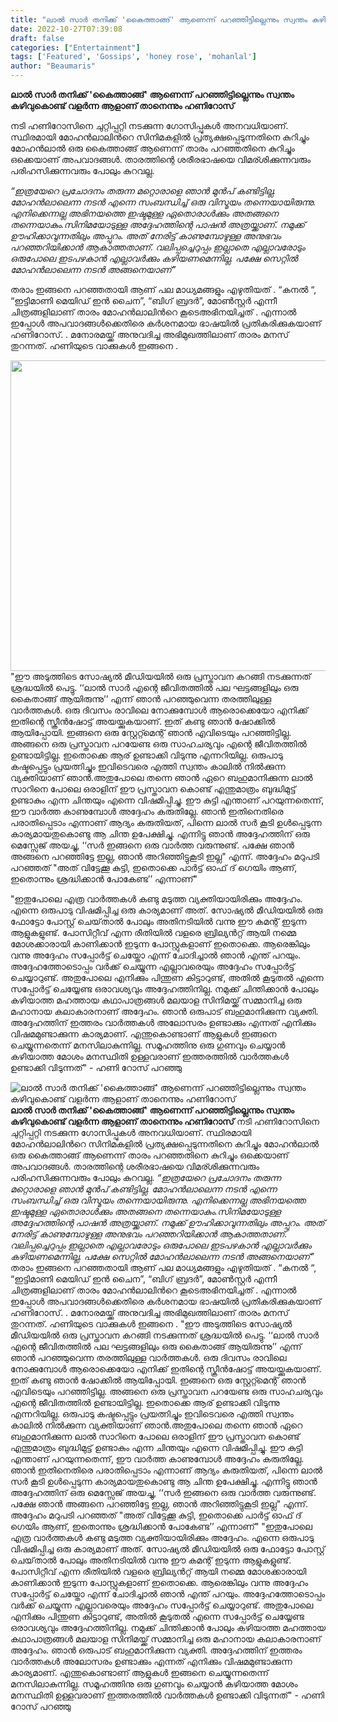 ```yaml
---
title: "ലാൽ സാർ തനിക്ക് 'കൈത്താങ്ങ്' ആണെന്ന് പറഞ്ഞിട്ടില്ലെന്നും സ്വന്തം കഴിവുകൊണ്ട് വളർന്ന ആളാണ് താനെന്നും ഹണിറോസ്"
date: 2022-10-27T07:39:08
draft: false
categories: ["Entertainment"]
tags: ['Featured', 'Gossips', 'honey rose', 'mohanlal']
author: "Beaumaris"
---
```


<strong>ലാൽ സാർ തനിക്ക് 'കൈത്താങ്ങ്' ആണെന്ന് പറഞ്ഞിട്ടില്ലെന്നും സ്വന്തം കഴിവുകൊണ്ട് വളർന്ന ആളാണ് താനെന്നും ഹണിറോസ്</strong>

നടി ഹണിറോസിനെ ചുറ്റിപ്പറ്റി നടക്കുന്ന ഗോസിപ്പുകൾ അനവധിയാണ്. സ്ഥിരമായി മോഹൻലാലിൻറെ സിനിമകളിൽ പ്രത്യക്ഷപ്പെടുന്നതിനെ കുറിച്ചും മോഹൻലാൽ ഒരു കൈത്താങ്ങ് ആണെന്ന് താരം പറഞ്ഞതിനെ കുറിച്ചും ഒക്കെയാണ് അപവാദങ്ങൾ. താരത്തിന്റെ ശരീരഭാഷയെ വിമര്ശിക്കുന്നവരും പരിഹസിക്കുന്നവരും പോലും കുറവല്ല.

<em>“ഇത്രയേറെ പ്രചോദനം തരുന്ന മറ്റൊരാളെ ഞാൻ മുൻപ് കണ്ടിട്ടില്ല. മോഹൻലാലെന്ന നടൻ എന്നെ സംബന്ധിച്ച് ഒരു വിസ്മയം തന്നെയായിരുന്നു. എനിക്കെന്നല്ല അഭിനയത്തെ ഇഷ്ടമുള്ള ഏതൊരാൾക്കും അതങ്ങനെ തന്നെയാകും.സിനിമയോടുള്ള അദ്ദേഹത്തിന്റെ പാഷൻ അത്രയ്ക്കാണ്. നമുക്ക് ഊഹിക്കാവുന്നതിലും അപ്പുറം. അത് നേരിട്ട് കാണുമ്പോഴുള്ള അനുഭവം പറഞ്ഞറിയിക്കാൻ ആകാത്തതാണ്. വലിപ്പച്ചെറുപ്പം ഇല്ലാതെ എല്ലാവരോടും ഒരുപോലെ ഇടപഴകാൻ എല്ലാവർക്കും കഴിയണമെന്നില്ല. പക്ഷേ സെറ്റിൽ മോഹൻലാലെന്ന നടൻ അങ്ങനെയാണ്”</em>

തരാം ഇങ്ങനെ പറഞ്ഞതായി ആണ് പല മാധ്യമങ്ങളും എഴുതിയത് . “കനൽ “, “ഇട്ടിമാണി മെയിഡ് ഇൻ ചൈന”, “ബിഗ് ബ്രദർ”, മോൺസ്റ്റർ എന്നീ ചിത്രങ്ങളിലാണ് താരം മോഹൻലാലിൻറെ കൂടെഅഭിനയിച്ചത് . എന്നാൽ ഇപ്പോൾ അപവാദങ്ങൾക്കെതിരെ കർശനമായ ഭാഷയിൽ പ്രതികരിക്കുകയാണ് ഹണിറോസ്. . മനോരമയ്ക്ക് അനുവദിച്ച അഭിമുഖത്തിലാണ് താരം മനസ് തുറന്നത്. ഹണിയുടെ വാക്കുകൾ ഇങ്ങനെ .

<img class="wp-image-356379 aligncenter" src="https://cdn.boolokam.com/articles/2022/10/ffwfgg-1.jpg" alt="" width="1053" height="497" />"ഈ അടുത്തിടെ സോഷ്യൽ മീഡിയയിൽ ഒരു പ്രസ്താവന കറങ്ങി നടക്കുന്നത് ശ്രദ്ധയിൽ പെട്ടു. ‘‘ലാൽ സാർ എന്റെ ജീവിതത്തിൽ പല ഘട്ടങ്ങളിലും ഒരു കൈതാങ്ങ് ആയിരുന്നു’’ എന്ന് ഞാൻ പറഞ്ഞുവെന്ന തരത്തിലുള്ള വാർത്തകൾ. ഒരു ദിവസം രാവിലെ നോക്കുമ്പോൾ ആരൊക്കെയോ എനിക്ക് ഇതിന്റെ സ്ക്രീൻഷോട്ട് അയയ്ക്കുകയാണ്. ഇത് കണ്ടു ഞാൻ ഷോക്കിൽ ആയിപ്പോയി. ഇങ്ങനെ ഒരു സ്റ്റേറ്റ്മെന്റ് ഞാൻ എവിടെയും പറഞ്ഞിട്ടില്ല. അങ്ങനെ ഒരു പ്രസ്താവന പറയേണ്ട ഒരു സാഹചര്യവും എന്റെ ജീവിതത്തിൽ ഉണ്ടായിട്ടില്ല. ‌ഇതൊക്കെ ആര് ഉണ്ടാക്കി വിടുന്നു എന്നറിയില്ല. ഒരുപാടു കഷ്ടപ്പെട്ടും പ്രയത്നിച്ചും ഇവിടെവരെ എത്തി സ്വന്തം കാലിൽ നിൽക്കുന്ന വ്യക്തിയാണ് ഞാൻ.അതുപോലെ തന്നെ ഞാൻ ഏറെ ബഹുമാനിക്കുന്ന ലാൽ സാറിനെ പോലെ ഒരാളിന് ഈ പ്രസ്താവന കൊണ്ട് എന്തുമാത്രം ബുദ്ധിമുട്ട് ഉണ്ടാകും എന്ന ചിന്തയും എന്നെ വിഷമിപ്പിച്ചു. ഈ കുട്ടി എന്താണ് പറയുന്നതെന്ന്, ഈ വാർത്ത കാണുമ്പോൾ അദ്ദേഹം കരുതില്ലേ. ഞാൻ ഇതിനെതിരെ പരാതിപ്പെടാം എന്നാണ് ആദ്യം കരുതിയത്, പിന്നെ ലാൽ സർ കൂടി ഉൾപ്പെടുന്ന കാര്യമായതുകൊണ്ടു ആ ചിന്ത ഉപേക്ഷിച്ചു. എന്നിട്ടു ഞാൻ അദ്ദേഹത്തിന് ഒരു മെസ്സേജ് അയച്ചു, ‘‘സർ ഇങ്ങനെ ഒരു വാർത്ത വരുന്നുണ്ട്. പക്ഷേ ഞാൻ അങ്ങനെ പറഞ്ഞിട്ടേ ഇല്ല, ഞാൻ അറിഞ്ഞിട്ടുകൂടി ഇല്ല" എന്ന്. അദ്ദേഹം മറുപടി പറഞ്ഞത് "അത് വിട്ടേക്കൂ കുട്ടി, ഇതൊക്കെ പാർട്ട് ഓഫ് ദ് ഗെയിം ആണ്, ഇതൊന്നും ശ്രദ്ധിക്കാൻ പോകേണ്ട’’ എന്നാണ്"

"ഇതുപോലെ എത്ര വാർത്തകൾ കണ്ടു മടുത്ത വ്യക്തിയായിരിക്കും അദ്ദേഹം. എന്നെ ഒരുപാടു വിഷമിപ്പിച്ച ഒരു കാര്യമാണ് അത്. സോഷ്യൽ മീഡിയയിൽ ഒരു ഫോട്ടോ പോസ്റ്റ് ചെയ്‌താൽ പോലും അതിനടിയിൽ വന്നു ഈ കമന്റ് ഇടുന്ന ആളുകളുണ്ട്. പോസിറ്റീവ് എന്ന രീതിയിൽ വളരെ ബ്രില്യൻറ്റ് ആയി നമ്മെ മോശക്കാരായി കാണിക്കാൻ ഇടുന്ന പോസ്റ്റുകളാണ് ഇതൊക്കെ. ആരെങ്കിലും വന്നു അദ്ദേഹം സപ്പോർട്ട് ചെയ്തോ എന്ന് ചോദിച്ചാൽ ഞാൻ എന്ത് പറയും. അദ്ദേഹത്തോടൊപ്പം വർക്ക് ചെയ്യുന്ന എല്ലാവരെയും അദ്ദേഹം സപ്പോർട്ട് ചെയ്യാറുണ്ട്. അതുപോലെ എനിക്കും പിന്തുണ കിട്ടാറുണ്ട്, അതിൽ കൂടുതൽ എന്നെ സപ്പോർട്ട് ചെയ്യേണ്ട ഒരാവശ്യവും അദ്ദേഹത്തിനില്ല. നമുക്ക് ചിന്തിക്കാൻ പോലും കഴിയാത്ത മഹത്തായ കഥാപാത്രങ്ങൾ മലയാള സിനിമയ്ക്ക് സമ്മാനിച്ച ഒരു മഹാനായ കലാകാരനാണ് അദ്ദേഹം. ഞാൻ ഒരുപാട് ബഹുമാനിക്കുന്ന വ്യക്തി. അദ്ദേഹത്തിന് ഇത്തരം വാർത്തകൾ അലോസരം ഉണ്ടാക്കും എന്നത് എനിക്കും വിഷമമുണ്ടാക്കുന്ന കാര്യമാണ്. എന്തുകൊണ്ടാണ് ആളുകൾ ഇങ്ങനെ ചെയ്യുന്നതെന്ന് മനസിലാകുന്നില്ല. സമൂഹത്തിനു ഒരു ഗുണവും ചെയ്യാൻ കഴിയാത്ത മോശം മനസ്ഥിതി ഉള്ളവരാണ് ഇത്തരത്തിൽ വാർത്തകൾ ഉണ്ടാക്കി വിടുന്നത്" - ഹണി റോസ് പറഞ്ഞു


![ലാൽ സാർ തനിക്ക് 'കൈത്താങ്ങ്' ആണെന്ന് പറഞ്ഞിട്ടില്ലെന്നും സ്വന്തം കഴിവുകൊണ്ട് വളർന്ന ആളാണ് താനെന്നും ഹണിറോസ്](https://cdn.boolokam.com/articles/2022/10/ffwfgg-1.jpg)**ലാൽ സാർ തനിക്ക് 'കൈത്താങ്ങ്' ആണെന്ന് പറഞ്ഞിട്ടില്ലെന്നും സ്വന്തം കഴിവുകൊണ്ട് വളർന്ന ആളാണ് താനെന്നും ഹണിറോസ്** നടി ഹണിറോസിനെ ചുറ്റിപ്പറ്റി നടക്കുന്ന ഗോസിപ്പുകൾ അനവധിയാണ്. സ്ഥിരമായി മോഹൻലാലിൻറെ സിനിമകളിൽ പ്രത്യക്ഷപ്പെടുന്നതിനെ കുറിച്ചും മോഹൻലാൽ ഒരു കൈത്താങ്ങ് ആണെന്ന് താരം പറഞ്ഞതിനെ കുറിച്ചും ഒക്കെയാണ് അപവാദങ്ങൾ. താരത്തിന്റെ ശരീരഭാഷയെ വിമര്ശിക്കുന്നവരും പരിഹസിക്കുന്നവരും പോലും കുറവല്ല. _“ഇത്രയേറെ പ്രചോദനം തരുന്ന മറ്റൊരാളെ ഞാൻ മുൻപ് കണ്ടിട്ടില്ല. മോഹൻലാലെന്ന നടൻ എന്നെ സംബന്ധിച്ച് ഒരു വിസ്മയം തന്നെയായിരുന്നു. എനിക്കെന്നല്ല അഭിനയത്തെ ഇഷ്ടമുള്ള ഏതൊരാൾക്കും അതങ്ങനെ തന്നെയാകും.സിനിമയോടുള്ള അദ്ദേഹത്തിന്റെ പാഷൻ അത്രയ്ക്കാണ്. നമുക്ക് ഊഹിക്കാവുന്നതിലും അപ്പുറം. അത് നേരിട്ട് കാണുമ്പോഴുള്ള അനുഭവം പറഞ്ഞറിയിക്കാൻ ആകാത്തതാണ്. വലിപ്പച്ചെറുപ്പം ഇല്ലാതെ എല്ലാവരോടും ഒരുപോലെ ഇടപഴകാൻ എല്ലാവർക്കും കഴിയണമെന്നില്ല. പക്ഷേ സെറ്റിൽ മോഹൻലാലെന്ന നടൻ അങ്ങനെയാണ്”_ തരാം ഇങ്ങനെ പറഞ്ഞതായി ആണ് പല മാധ്യമങ്ങളും എഴുതിയത് . “കനൽ “, “ഇട്ടിമാണി മെയിഡ് ഇൻ ചൈന”, “ബിഗ് ബ്രദർ”, മോൺസ്റ്റർ എന്നീ ചിത്രങ്ങളിലാണ് താരം മോഹൻലാലിൻറെ കൂടെഅഭിനയിച്ചത് . എന്നാൽ ഇപ്പോൾ അപവാദങ്ങൾക്കെതിരെ കർശനമായ ഭാഷയിൽ പ്രതികരിക്കുകയാണ് ഹണിറോസ്. . മനോരമയ്ക്ക് അനുവദിച്ച അഭിമുഖത്തിലാണ് താരം മനസ് തുറന്നത്. ഹണിയുടെ വാക്കുകൾ ഇങ്ങനെ . "ഈ അടുത്തിടെ സോഷ്യൽ മീഡിയയിൽ ഒരു പ്രസ്താവന കറങ്ങി നടക്കുന്നത് ശ്രദ്ധയിൽ പെട്ടു. ‘‘ലാൽ സാർ എന്റെ ജീവിതത്തിൽ പല ഘട്ടങ്ങളിലും ഒരു കൈതാങ്ങ് ആയിരുന്നു’’ എന്ന് ഞാൻ പറഞ്ഞുവെന്ന തരത്തിലുള്ള വാർത്തകൾ. ഒരു ദിവസം രാവിലെ നോക്കുമ്പോൾ ആരൊക്കെയോ എനിക്ക് ഇതിന്റെ സ്ക്രീൻഷോട്ട് അയയ്ക്കുകയാണ്. ഇത് കണ്ടു ഞാൻ ഷോക്കിൽ ആയിപ്പോയി. ഇങ്ങനെ ഒരു സ്റ്റേറ്റ്മെന്റ് ഞാൻ എവിടെയും പറഞ്ഞിട്ടില്ല. അങ്ങനെ ഒരു പ്രസ്താവന പറയേണ്ട ഒരു സാഹചര്യവും എന്റെ ജീവിതത്തിൽ ഉണ്ടായിട്ടില്ല. ‌ഇതൊക്കെ ആര് ഉണ്ടാക്കി വിടുന്നു എന്നറിയില്ല. ഒരുപാടു കഷ്ടപ്പെട്ടും പ്രയത്നിച്ചും ഇവിടെവരെ എത്തി സ്വന്തം കാലിൽ നിൽക്കുന്ന വ്യക്തിയാണ് ഞാൻ.അതുപോലെ തന്നെ ഞാൻ ഏറെ ബഹുമാനിക്കുന്ന ലാൽ സാറിനെ പോലെ ഒരാളിന് ഈ പ്രസ്താവന കൊണ്ട് എന്തുമാത്രം ബുദ്ധിമുട്ട് ഉണ്ടാകും എന്ന ചിന്തയും എന്നെ വിഷമിപ്പിച്ചു. ഈ കുട്ടി എന്താണ് പറയുന്നതെന്ന്, ഈ വാർത്ത കാണുമ്പോൾ അദ്ദേഹം കരുതില്ലേ. ഞാൻ ഇതിനെതിരെ പരാതിപ്പെടാം എന്നാണ് ആദ്യം കരുതിയത്, പിന്നെ ലാൽ സർ കൂടി ഉൾപ്പെടുന്ന കാര്യമായതുകൊണ്ടു ആ ചിന്ത ഉപേക്ഷിച്ചു. എന്നിട്ടു ഞാൻ അദ്ദേഹത്തിന് ഒരു മെസ്സേജ് അയച്ചു, ‘‘സർ ഇങ്ങനെ ഒരു വാർത്ത വരുന്നുണ്ട്. പക്ഷേ ഞാൻ അങ്ങനെ പറഞ്ഞിട്ടേ ഇല്ല, ഞാൻ അറിഞ്ഞിട്ടുകൂടി ഇല്ല" എന്ന്. അദ്ദേഹം മറുപടി പറഞ്ഞത് "അത് വിട്ടേക്കൂ കുട്ടി, ഇതൊക്കെ പാർട്ട് ഓഫ് ദ് ഗെയിം ആണ്, ഇതൊന്നും ശ്രദ്ധിക്കാൻ പോകേണ്ട’’ എന്നാണ്" "ഇതുപോലെ എത്ര വാർത്തകൾ കണ്ടു മടുത്ത വ്യക്തിയായിരിക്കും അദ്ദേഹം. എന്നെ ഒരുപാടു വിഷമിപ്പിച്ച ഒരു കാര്യമാണ് അത്. സോഷ്യൽ മീഡിയയിൽ ഒരു ഫോട്ടോ പോസ്റ്റ് ചെയ്‌താൽ പോലും അതിനടിയിൽ വന്നു ഈ കമന്റ് ഇടുന്ന ആളുകളുണ്ട്. പോസിറ്റീവ് എന്ന രീതിയിൽ വളരെ ബ്രില്യൻറ്റ് ആയി നമ്മെ മോശക്കാരായി കാണിക്കാൻ ഇടുന്ന പോസ്റ്റുകളാണ് ഇതൊക്കെ. ആരെങ്കിലും വന്നു അദ്ദേഹം സപ്പോർട്ട് ചെയ്തോ എന്ന് ചോദിച്ചാൽ ഞാൻ എന്ത് പറയും. അദ്ദേഹത്തോടൊപ്പം വർക്ക് ചെയ്യുന്ന എല്ലാവരെയും അദ്ദേഹം സപ്പോർട്ട് ചെയ്യാറുണ്ട്. അതുപോലെ എനിക്കും പിന്തുണ കിട്ടാറുണ്ട്, അതിൽ കൂടുതൽ എന്നെ സപ്പോർട്ട് ചെയ്യേണ്ട ഒരാവശ്യവും അദ്ദേഹത്തിനില്ല. നമുക്ക് ചിന്തിക്കാൻ പോലും കഴിയാത്ത മഹത്തായ കഥാപാത്രങ്ങൾ മലയാള സിനിമയ്ക്ക് സമ്മാനിച്ച ഒരു മഹാനായ കലാകാരനാണ് അദ്ദേഹം. ഞാൻ ഒരുപാട് ബഹുമാനിക്കുന്ന വ്യക്തി. അദ്ദേഹത്തിന് ഇത്തരം വാർത്തകൾ അലോസരം ഉണ്ടാക്കും എന്നത് എനിക്കും വിഷമമുണ്ടാക്കുന്ന കാര്യമാണ്. എന്തുകൊണ്ടാണ് ആളുകൾ ഇങ്ങനെ ചെയ്യുന്നതെന്ന് മനസിലാകുന്നില്ല. സമൂഹത്തിനു ഒരു ഗുണവും ചെയ്യാൻ കഴിയാത്ത മോശം മനസ്ഥിതി ഉള്ളവരാണ് ഇത്തരത്തിൽ വാർത്തകൾ ഉണ്ടാക്കി വിടുന്നത്" - ഹണി റോസ് പറഞ്ഞു
